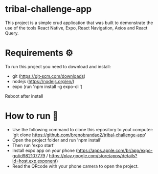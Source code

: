# tribal-challenge-app

This project is a simple crud application that was built to demonstrate the use of the tools React Native, Expo, React Navigation, Axios and React Query.

# Requirements ⚙️

To run this project you need to download and install:

- git (https://git-scm.com/downloads)
- nodejs (https://nodejs.org/en/)
- expo (run 'npm install -g expo-cli')

Reboot after install

# How to run 🚀

- Use the following command to clone this repository to yout computer: 'git clone https://github.com/brenobrandao2/tribal-challenge-app'
- Open the project folder and run 'npm install'
- Then run 'expo start'
- Install expo app on your phone (https://apps.apple.com/br/app/expo-go/id982107779 / https://play.google.com/store/apps/details?id=host.exp.exponent)
- Read the QRcode with your phone camera to open the project.
